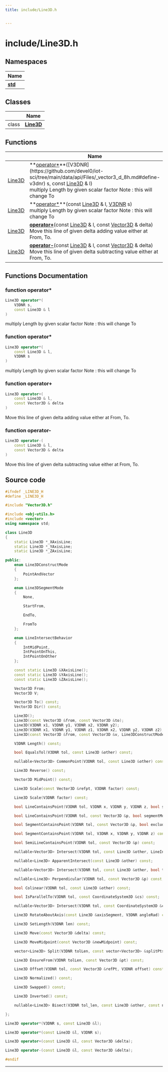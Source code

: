 ```yaml
---
title: include/Line3D.h


---
```


# include/Line3D.h







## Namespaces

| Name           |
| -------------- |
| **[std](https://github.com/devel0/iot-sci/tree/main/data/api/Namespaces/namespacestd.md)**  |

## Classes

|                | Name           |
| -------------- | -------------- |
| class | **[Line3D](https://github.com/devel0/iot-sci/tree/main/data/api/Classes/class_line3_d.md)**  |




## Functions

|                | Name           |
| -------------- | -------------- |
| [Line3D](https://github.com/devel0/iot-sci/tree/main/data/api/Classes/class_line3_d.md) | **[operator*](https://github.com/devel0/iot-sci/tree/main/data/api/Files/_line3_d_8h.md#function-operator*)**([V3DNR](https://github.com/devel0/iot-sci/tree/main/data/api/Files/_vector3_d_8h.md#define-v3dnr) s, const [Line3D](https://github.com/devel0/iot-sci/tree/main/data/api/Classes/class_line3_d.md) & l) <br>multiply Length by given scalar factor Note : this will change To  |
| [Line3D](https://github.com/devel0/iot-sci/tree/main/data/api/Classes/class_line3_d.md) | **[operator*](https://github.com/devel0/iot-sci/tree/main/data/api/Files/_line3_d_8h.md#function-operator*)**(const [Line3D](https://github.com/devel0/iot-sci/tree/main/data/api/Classes/class_line3_d.md) & l, [V3DNR](https://github.com/devel0/iot-sci/tree/main/data/api/Files/_vector3_d_8h.md#define-v3dnr) s) <br>multiply Length by given scalar factor Note : this will change To  |
| [Line3D](https://github.com/devel0/iot-sci/tree/main/data/api/Classes/class_line3_d.md) | **[operator+](https://github.com/devel0/iot-sci/tree/main/data/api/Files/_line3_d_8h.md#function-operator+)**(const [Line3D](https://github.com/devel0/iot-sci/tree/main/data/api/Classes/class_line3_d.md) & l, const [Vector3D](https://github.com/devel0/iot-sci/tree/main/data/api/Classes/class_vector3_d.md) & delta) <br>Move this line of given delta adding value either at From, To.  |
| [Line3D](https://github.com/devel0/iot-sci/tree/main/data/api/Classes/class_line3_d.md) | **[operator-](https://github.com/devel0/iot-sci/tree/main/data/api/Files/_line3_d_8h.md#function-operator-)**(const [Line3D](https://github.com/devel0/iot-sci/tree/main/data/api/Classes/class_line3_d.md) & l, const [Vector3D](https://github.com/devel0/iot-sci/tree/main/data/api/Classes/class_vector3_d.md) & delta) <br>Move this line of given delta subtracting value either at From, To.  |








## Functions Documentation

### function operator*

```cpp
Line3D operator*(
    V3DNR s,
    const Line3D & l
)
```

multiply Length by given scalar factor Note : this will change To 




























### function operator*

```cpp
Line3D operator*(
    const Line3D & l,
    V3DNR s
)
```

multiply Length by given scalar factor Note : this will change To 




























### function operator+

```cpp
Line3D operator+(
    const Line3D & l,
    const Vector3D & delta
)
```

Move this line of given delta adding value either at From, To. 




























### function operator-

```cpp
Line3D operator-(
    const Line3D & l,
    const Vector3D & delta
)
```

Move this line of given delta subtracting value either at From, To. 
































## Source code

```cpp
#ifndef _LINE3D_H
#define _LINE3D_H

#include "Vector3D.h"

#include <obj-utils.h>
#include <vector>
using namespace std;

class Line3D
{
    static Line3D *_XAxisLine;
    static Line3D *_YAxisLine;
    static Line3D *_ZAxisLine;

public:
    enum Line3DConstructMode
    {
        PointAndVector
    };

    enum Line3DSegmentMode
    {
        None,

        StartFrom,

        EndTo,

        FromTo
    };

    enum LineIntersectBehavior
    {
        IntMidPoint,
        IntPointOnThis,
        IntPointOnOther
    };

    const static Line3D &XAxisLine();
    const static Line3D &YAxisLine();
    const static Line3D &ZAxisLine();

    Vector3D From;
    Vector3D V;

    Vector3D To() const;
    Vector3D Dir() const;

    Line3D();
    Line3D(const Vector3D &from, const Vector3D &to);
    Line3D(V3DNR x1, V3DNR y1, V3DNR x2, V3DNR y2);
    Line3D(V3DNR x1, V3DNR y1, V3DNR z1, V3DNR x2, V3DNR y2, V3DNR z2);
    Line3D(const Vector3D &from, const Vector3D &v, Line3DConstructMode mode);

    V3DNR Length() const;

    bool EqualsTol(V3DNR tol, const Line3D &other) const;

    nullable<Vector3D> CommonPoint(V3DNR tol, const Line3D &other) const;

    Line3D Reverse() const;

    Vector3D MidPoint() const;

    Line3D Scale(const Vector3D &refpt, V3DNR factor) const;

    Line3D Scale(V3DNR factor) const;

    bool LineContainsPoint(V3DNR tol, V3DNR x, V3DNR y, V3DNR z, bool segmentMode = false) const;

    bool LineContainsPoint(V3DNR tol, const Vector3D &p, bool segmentMode = false, bool excludeExtreme = false) const;

    bool SegmentContainsPoint(V3DNR tol, const Vector3D &p, bool excludeExtreme = false) const;

    bool SegmentContainsPoint(V3DNR tol, V3DNR x, V3DNR y, V3DNR z) const;

    bool SemiLineContainsPoint(V3DNR tol, const Vector3D &p) const;

    nullable<Vector3D> Intersect(V3DNR tol, const Line3D &other, LineIntersectBehavior behavior = LineIntersectBehavior::IntMidPoint) const;

    nullable<Line3D> ApparentIntersect(const Line3D &other) const;

    nullable<Vector3D> Intersect(V3DNR tol, const Line3D &other, bool thisSegment, bool otherSegment) const;

    nullable<Line3D> Perpendicular(V3DNR tol, const Vector3D &p) const;

    bool Colinear(V3DNR tol, const Line3D &other) const;

    bool IsParallelTo(V3DNR tol, const CoordinateSystem3D &cs) const;

    nullable<Vector3D> Intersect(V3DNR tol, const CoordinateSystem3D &cs) const;

    Line3D RotateAboutAxis(const Line3D &axisSegment, V3DNR angleRad) const;

    Line3D SetLength(V3DNR len) const;

    Line3D Move(const Vector3D &delta) const;

    Line3D MoveMidpoint(const Vector3D &newMidpoint) const;

    vector<Line3D> Split(V3DNR tolLen, const vector<Vector3D> &splitPts) const;

    Line3D EnsureFrom(V3DNR tolLen, const Vector3D &pt) const;

    Line3D Offset(V3DNR tol, const Vector3D &refPt, V3DNR offset) const;

    Line3D Normalized() const;

    Line3D Swapped() const;

    Line3D Inverted() const;

    nullable<Line3D> Bisect(V3DNR tol_len, const Line3D &other, const nullable<Vector3D> &parallelRotationAxis = nullable<Vector3D>()) const;

};

Line3D operator*(V3DNR s, const Line3D &l);

Line3D operator*(const Line3D &l, V3DNR s);

Line3D operator+(const Line3D &l, const Vector3D &delta);

Line3D operator-(const Line3D &l, const Vector3D &delta);

#endif
```


-------------------------------


